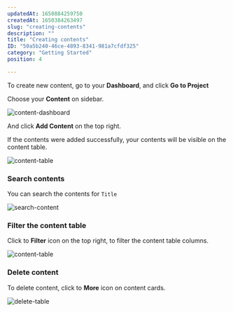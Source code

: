 ```yaml
---
updatedAt: 1650884259750
createdAt: 1650384263497
slug: "creating-contents"
description: ""
title: "Creating contents"
ID: "50a5b240-46ce-4893-8341-981a7cfdf325"
category: "Getting Started"
position: 4

---
```


To create new content, go to your **Dashboard**, and click **Go to Project**

<!-- ![dashboard-project](/images/dashboard-project.png) -->

Choose your **Content** on sidebar.

![content-dashboard](/images/content-dashboard.png)

And click **Add Content** on the top right.

If the contents were added successfully, your contents will be visible on the content table.

![content-table](/images/content-table.png)

### Search contents

You can search the contents for `Title`

![search-content](/images/search-content.png)

### Filter the content table

Click to **Filter** icon on the top right, to filter the content table columns.

![content-table](/images/filter-table.png)

### Delete content

To delete content, click to **More** icon on content cards.

![delete-table](/images/delete-content.png)